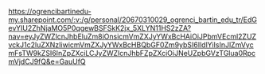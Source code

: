 https://ogrencibartinedu-my.sharepoint.com/:v:/g/personal/20670310029_ogrenci_bartin_edu_tr/EdGevYIU2ZhNjaMO5P0qgewBSFSkK2jx_5XLYN11HS2zZA?nav=eyJyZWZlcnJhbEluZm8iOnsicmVmZXJyYWxBcHAiOiJPbmVEcml2ZUZvckJ1c2luZXNzIiwicmVmZXJyYWxBcHBQbGF0Zm9ybSI6IldlYiIsInJlZmVycmFsTW9kZSI6InZpZXciLCJyZWZlcnJhbFZpZXciOiJNeUZpbGVzTGlua0RpcmVjdCJ9fQ&e=GauUfQ
